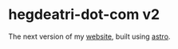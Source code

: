 # hegdeatri-dot-com v2

The next version of my [website](https://hegdeatri.com), built using [astro](https://astro.build).

